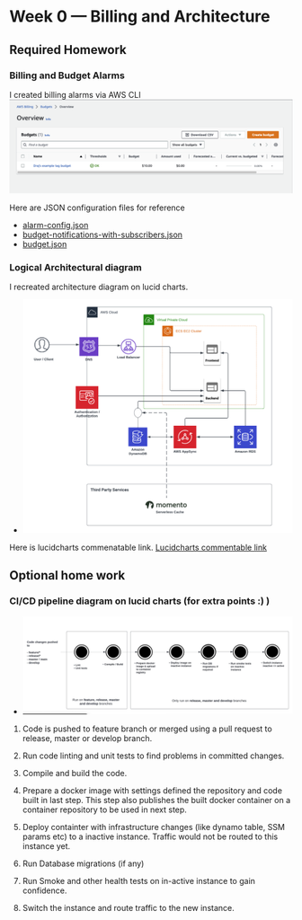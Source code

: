 # Week 0 — Billing and Architecture

## Required Homework

### Billing and Budget Alarms

I created billing alarms via AWS CLI
![Screenshot of the Budget Alarm](assets/week0/budget-alarm.png)

Here are JSON configuration files for reference

- [alarm-config.json](../aws/json/alarm-config.json)
- [budget-notifications-with-subscribers.json](../aws/json/budget-notifications-with-subscribers.json)
- [budget.json](../aws/json/budget.json)

### Logical Architectural diagram

I recreated architecture diagram on lucid charts.

- ![Logical diagram](assets/week0/logical-architecture.png)

Here is lucidcharts commenatable link.
[Lucidcharts commentable link](https://lucid.app/lucidchart/32957188-ff26-44b2-94a1-c993ba6a9dba/edit?viewport_loc=-53%2C-4%2C2317%2C1200%2C0_0&invitationId=inv_093d5a58-9ec3-41d5-814c-35e1aab6e0b1)

## Optional home work

### CI/CD pipeline diagram on lucid charts (for extra points :) )


- ![CI/CD diagram](assets/week0/ci-cd-pipeline.png)

1. Code is pushed to feature branch or merged using a pull request to release, master or develop branch.

2. Run code linting and unit tests to find problems in committed changes. 

3. Compile and build the code. 

4. Prepare a docker image with settings defined the repository and code built in last step. This step also publishes the built docker container on a container repository to be used in next step.

5. Deploy containter with infrastructure changes (like dynamo table, SSM params etc) to a inactive instance. Traffic would not be routed to this instance yet.

6. Run Database migrations (if any)

7. Run Smoke and other health tests on in-active instance to gain confidence.

8. Switch the instance and route traffic to the new instance.